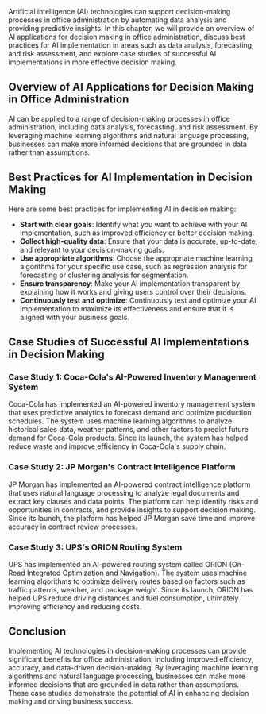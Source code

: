 
Artificial intelligence (AI) technologies can support decision-making processes in office administration by automating data analysis and providing predictive insights. In this chapter, we will provide an overview of AI applications for decision making in office administration, discuss best practices for AI implementation in areas such as data analysis, forecasting, and risk assessment, and explore case studies of successful AI implementations in more effective decision making.

Overview of AI Applications for Decision Making in Office Administration
------------------------------------------------------------------------

AI can be applied to a range of decision-making processes in office administration, including data analysis, forecasting, and risk assessment. By leveraging machine learning algorithms and natural language processing, businesses can make more informed decisions that are grounded in data rather than assumptions.

Best Practices for AI Implementation in Decision Making
-------------------------------------------------------

Here are some best practices for implementing AI in decision making:

* **Start with clear goals**: Identify what you want to achieve with your AI implementation, such as improved efficiency or better decision making.
* **Collect high-quality data**: Ensure that your data is accurate, up-to-date, and relevant to your decision-making goals.
* **Use appropriate algorithms**: Choose the appropriate machine learning algorithms for your specific use case, such as regression analysis for forecasting or clustering analysis for segmentation.
* **Ensure transparency**: Make your AI implementation transparent by explaining how it works and giving users control over their decisions.
* **Continuously test and optimize**: Continuously test and optimize your AI implementation to maximize its effectiveness and ensure that it is aligned with your business goals.

Case Studies of Successful AI Implementations in Decision Making
----------------------------------------------------------------

### Case Study 1: Coca-Cola's AI-Powered Inventory Management System

Coca-Cola has implemented an AI-powered inventory management system that uses predictive analytics to forecast demand and optimize production schedules. The system uses machine learning algorithms to analyze historical sales data, weather patterns, and other factors to predict future demand for Coca-Cola products. Since its launch, the system has helped reduce waste and improve efficiency in Coca-Cola's supply chain.

### Case Study 2: JP Morgan's Contract Intelligence Platform

JP Morgan has implemented an AI-powered contract intelligence platform that uses natural language processing to analyze legal documents and extract key clauses and data points. The platform can help identify risks and opportunities in contracts, and provide insights to support decision making. Since its launch, the platform has helped JP Morgan save time and improve accuracy in contract review processes.

### Case Study 3: UPS's ORION Routing System

UPS has implemented an AI-powered routing system called ORION (On-Road Integrated Optimization and Navigation). The system uses machine learning algorithms to optimize delivery routes based on factors such as traffic patterns, weather, and package weight. Since its launch, ORION has helped UPS reduce driving distances and fuel consumption, ultimately improving efficiency and reducing costs.

Conclusion
----------

Implementing AI technologies in decision-making processes can provide significant benefits for office administration, including improved efficiency, accuracy, and data-driven decision-making. By leveraging machine learning algorithms and natural language processing, businesses can make more informed decisions that are grounded in data rather than assumptions. These case studies demonstrate the potential of AI in enhancing decision making and driving business success.
